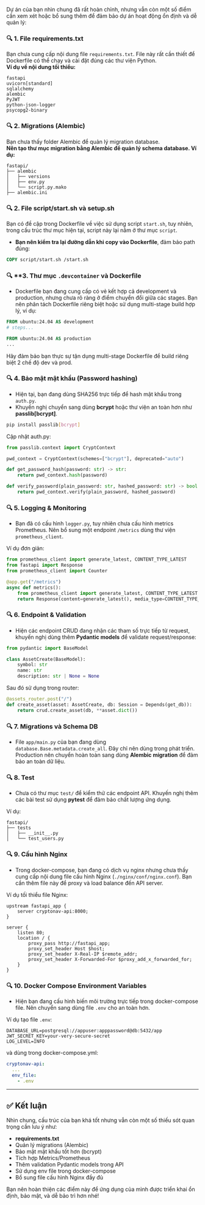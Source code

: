 Dự án của bạn nhìn chung đã rất hoàn chỉnh, nhưng vẫn còn một số điểm cần xem xét hoặc bổ sung thêm để đảm bảo dự án hoạt động ổn định và dễ quản lý:

### 🔍 **1. File requirements.txt**

Bạn chưa cung cấp nội dung file `requirements.txt`. File này rất cần thiết để Dockerfile có thể chạy và cài đặt đúng các thư viện Python.  
**Ví dụ về nội dung tối thiểu:**

```
fastapi
uvicorn[standard]
sqlalchemy
alembic
PyJWT
python-json-logger
psycopg2-binary
```

### 🔍 **2. Migrations (Alembic)**

Bạn chưa thấy folder Alembic để quản lý migration database.  
**Nên tạo thư mục migration bằng Alembic để quản lý schema database. Ví dụ:**

```
fastapi/
├── alembic
│   ├── versions
│   ├── env.py
│   └── script.py.mako
├── alembic.ini
```

### 🔍 **2. File script/start.sh và setup.sh**

Bạn có đề cập trong Dockerfile về việc sử dụng script `start.sh`, tuy nhiên, trong cấu trúc thư mục hiện tại, script này lại nằm ở thư mục `script`.

- **Bạn nên kiểm tra lại đường dẫn khi copy vào Dockerfile**, đảm bảo path đúng:

```dockerfile
COPY script/start.sh /start.sh
```

### 🔍 \*\*3. Thư mục `.devcontainer` và Dockerfile

- Dockerfile bạn đang cung cấp có vẻ kết hợp cả development và production, nhưng chưa rõ ràng ở điểm chuyển đổi giữa các stages. Bạn nên phân tách Dockerfile riêng biệt hoặc sử dụng multi-stage build hợp lý, ví dụ:

```dockerfile
FROM ubuntu:24.04 AS development
# steps...

FROM ubuntu:24.04 AS production
...
```

Hãy đảm bảo bạn thực sự tận dụng multi-stage Dockerfile để build riêng biệt 2 chế độ dev và prod.

### 🔍 **4. Bảo mật mật khẩu (Password hashing)**

- Hiện tại, bạn đang dùng SHA256 trực tiếp để hash mật khẩu trong `auth.py`.
- Khuyến nghị chuyển sang dùng **bcrypt** hoặc thư viện an toàn hơn như **passlib[bcrypt]**.

```bash
pip install passlib[bcrypt]
```

Cập nhật auth.py:

```python
from passlib.context import CryptContext

pwd_context = CryptContext(schemes=["bcrypt"], deprecated="auto")

def get_password_hash(password: str) -> str:
    return pwd_context.hash(password)

def verify_password(plain_password: str, hashed_password: str) -> bool:
    return pwd_context.verify(plain_password, hashed_password)
```

### 🔍 **5. Logging & Monitoring**

- Bạn đã có cấu hình `logger.py`, tuy nhiên chưa cấu hình metrics Prometheus. Nên bổ sung một endpoint `/metrics` dùng thư viện `prometheus_client`.

Ví dụ đơn giản:

```python
from prometheus_client import generate_latest, CONTENT_TYPE_LATEST
from fastapi import Response
from prometheus_client import Counter

@app.get("/metrics")
async def metrics():
    from prometheus_client import generate_latest, CONTENT_TYPE_LATEST
    return Response(content=generate_latest(), media_type=CONTENT_TYPE_LATEST)
```

### 🔍 **6. Endpoint & Validation**

- Hiện các endpoint CRUD đang nhận các tham số trực tiếp từ request, khuyến nghị dùng thêm **Pydantic models** để validate request/response:

```python
from pydantic import BaseModel

class AssetCreate(BaseModel):
    symbol: str
    name: str
    description: str | None = None
```

Sau đó sử dụng trong router:

```python
@assets_router.post("/")
def create_asset(asset: AssetCreate, db: Session = Depends(get_db)):
    return crud.create_asset(db, **asset.dict())
```

### 🔍 **7. Migrations và Schema DB**

- File `app/main.py` của bạn đang dùng `database.Base.metadata.create_all`. Đây chỉ nên dùng trong phát triển. Production nên chuyển hoàn toàn sang dùng **Alembic migration** để đảm bảo an toàn dữ liệu.

### 🔍 **8. Test**

- Chưa có thư mục `test/` để kiểm thử các endpoint API. Khuyến nghị thêm các bài test sử dụng **pytest** để đảm bảo chất lượng ứng dụng.

Ví dụ:

```
fastapi/
├── tests
│   ├── __init__.py
│   └── test_users.py
```

### 🔍 **9. Cấu hình Nginx**

- Trong docker-compose, bạn đang có dịch vụ nginx nhưng chưa thấy cung cấp nội dung file cấu hình Nginx (`./nginx/conf/nginx.conf`). Bạn cần thêm file này để proxy và load balance đến API server.

Ví dụ tối thiểu file Nginx:

```nginx
upstream fastapi_app {
    server cryptonav-api:8000;
}

server {
    listen 80;
    location / {
        proxy_pass http://fastapi_app;
        proxy_set_header Host $host;
        proxy_set_header X-Real-IP $remote_addr;
        proxy_set_header X-Forwarded-For $proxy_add_x_forwarded_for;
    }
}
```

### 🔍 **10. Docker Compose Environment Variables**

- Hiện bạn đang cấu hình biến môi trường trực tiếp trong docker-compose file. Nên chuyển sang dùng file `.env` cho an toàn hơn.

Ví dụ tạo file `.env`:

```
DATABASE_URL=postgresql://appuser:apppassword@db:5432/app
JWT_SECRET_KEY=your-very-secure-secret
LOG_LEVEL=INFO
```

và dùng trong docker-compose.yml:

```yaml
cryptonav-api:
  ...
  env_file:
    - .env
```

---

## ✅ **Kết luận**

Nhìn chung, cấu trúc của bạn khá tốt nhưng vẫn còn một số thiếu sót quan trọng cần lưu ý như:

- **requirements.txt**
- Quản lý migrations (Alembic)
- Bảo mật mật khẩu tốt hơn (bcrypt)
- Tích hợp Metrics/Prometheus
- Thêm validation Pydantic models trong API
- Sử dụng env file trong docker-compose
- Bổ sung file cấu hình Nginx đầy đủ

Bạn nên hoàn thiện các điểm này để ứng dụng của mình được triển khai ổn định, bảo mật, và dễ bảo trì hơn nhé!

